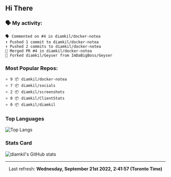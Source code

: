 ## Hi There

### 🗣 My activity:

```
🗣 Commented on #4 in diamkil/docker-notea
⬆️ Pushed 1 commit to diamkil/docker-notea
⬆️ Pushed 2 commits to diamkil/docker-notea
🎉 Merged PR #4 in diamkil/docker-notea
🍴 Forked diamkil/Geyser from ImDaBigBoss/Geyser
```

### Most Popular Repos:

```
⭐️ 9 📦 diamkil/docker-notea
⭐️ 7 📦 diamkil/socials
⭐️ 2 📦 diamkil/screenshots
⭐️ 0 📦 diamkil/ClientStats
⭐️ 0 📦 diamkil/diamkil
```

### Top Languages

![Top Langs](https://github-readme-stats.vercel.app/api/top-langs/?username=diamkil&layout=compact&langs_count=10)

### Stats Card

![diamkil's GitHub stats](https://github-readme-stats.vercel.app/api?username=diamkil&count_private=true&show_icons=true)

---

<p align="center">
  Last refresh: 
  <b>Wednesday, September 21st 2022, 2:41:57 (Toronto Time)</b>
</p>
